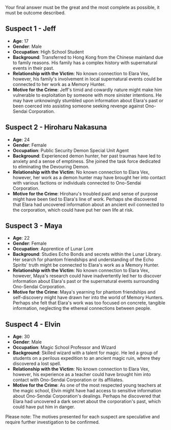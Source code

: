 Your final answer must be the great and the most complete as possible, it must be outcome described.


## Suspect 1 - **Jeff**
- **Age**: 17
- **Gender**: Male
- **Occupation**: High School Student
- **Background**: Transferred to Hong Kong from the Chinese mainland due to family reasons. His family has a complex history with supernatural events in their past.
- **Relationship with the Victim**: No known connection to Elara Vex, however, his family's involvement in local supernatural events could be connected to her work as a Memory Hunter.
- **Motive for the Crime**: Jeff's timid and cowardly nature might make him vulnerable to exploitation by someone with more sinister intentions. He may have unknowingly stumbled upon information about Elara's past or been coerced into assisting someone seeking revenge against Ono-Sendai Corporation.


## Suspect 2 - **Hiroharu Nakasuna**
- **Age**: 24
- **Gender**: Female
- **Occupation**: Public Security Demon Special Unit Agent
- **Background**: Experienced demon hunter, her past traumas have led to anxiety and a sense of emptiness. She joined the task force dedicated to eliminating the Devouring Demon.
- **Relationship with the Victim**: No known connection to Elara Vex, however, her work as a demon hunter may have brought her into contact with various factions or individuals connected to Ono-Sendai Corporation.
- **Motive for the Crime**: Hiroharu's troubled past and sense of purpose might have been tied to Elara's line of work. Perhaps she discovered that Elara had uncovered information about an ancient evil connected to the corporation, which could have put her own life at risk.


## Suspect 3 - **Maya**
- **Age**: 22
- **Gender**: Female
- **Occupation**: Apprentice of Lunar Lore
- **Background**: Studies Echo Bonds and secrets within the Lunar Library. Her search for phantom friendships and understanding of the Echo Spirits' truth might be connected to Elara's work as a Memory Hunter.
- **Relationship with the Victim**: No known connection to Elara Vex, however, Maya's research could have inadvertently led her to discover information about Elara's past or the supernatural events surrounding Ono-Sendai Corporation.
- **Motive for the Crime**: Maya's yearning for phantom friendships and self-discovery might have drawn her into the world of Memory Hunters. Perhaps she felt that Elara's work was too focused on concrete, tangible information, neglecting the ethereal connections between people.


## Suspect 4 - **Elvin**
- **Age**: 30
- **Gender**: Male
- **Occupation**: Magic School Professor and Wizard
- **Background**: Skilled wizard with a talent for magic. He led a group of students on a perilous expedition to an ancient magic ruin, where they discovered a lost spell.
- **Relationship with the Victim**: No known connection to Elara Vex, however, his experience as a teacher could have brought him into contact with Ono-Sendai Corporation or its affiliates.
- **Motive for the Crime**: As one of the most respected young teachers at the magic school, Elvin might have had access to sensitive information about Ono-Sendai Corporation's dealings. Perhaps he discovered that Elara had uncovered a dark secret about the corporation's past, which could have put him in danger.


Please note: The motives presented for each suspect are speculative and require further investigation to be confirmed.